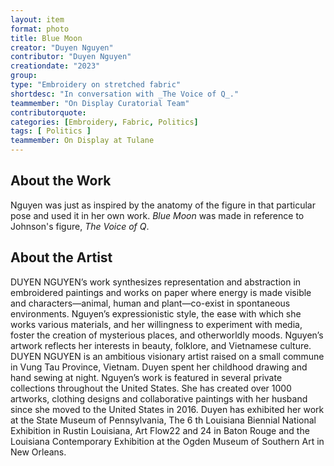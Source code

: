 ```yaml
---
layout: item
format: photo
title: Blue Moon
creator: "Duyen Nguyen"
contributor: "Duyen Nguyen"
creationdate: "2023"
group: 
type: "Embroidery on stretched fabric"
shortdesc: "In conversation with _The Voice of Q_."
teammember: "On Display Curatorial Team"
contributorquote: 
categories: [Embroidery, Fabric, Politics]
tags: [ Politics ]
teammember: On Display at Tulane
---
```


## About the Work

Nguyen was just as inspired by the anatomy of the figure in that particular pose and used it in her own work. _Blue Moon_ was made in reference to Johnson's figure, _The Voice of Q_. 

## About the Artist

DUYEN NGUYEN’s work synthesizes representation and abstraction in embroidered paintings and works on paper where energy is made visible and characters—animal, human and plant—co-exist in spontaneous environments. Nguyen’s expressionistic style, the ease with which she works various materials, and her willingness to experiment with media, foster the creation of mysterious places, and otherworldly moods. Nguyen’s artwork reflects her interests in beauty, folklore, and Vietnamese culture. DUYEN NGUYEN is an ambitious visionary artist raised on a small commune in Vung Tau Province, Vietnam. Duyen spent her childhood drawing and hand sewing at night. Nguyen’s work is featured in several private collections throughout the United States. She has created over 1000 artworks, clothing designs and collaborative paintings with her husband since she moved to the United States in 2016. Duyen has exhibited her work at the State Museum of Pennsylvania, The 6 th Louisiana Biennial National Exhibition in Rustin Louisiana, Art Flow22 and 24 in Baton Rouge and the Louisiana Contemporary Exhibition at the Ogden Museum of Southern Art in New Orleans.
